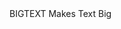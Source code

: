 <div id="bigtext">
    <span>BIGTEXT</span>
    <span>Makes Text Big</span>
</div>
<script>
$('#bigtext').bigtext();
</script>
